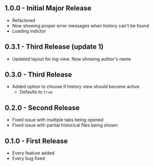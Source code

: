 ## 1.0.0 - Initial Major Release
* Refactored
* Now showing proper error messages when history can't be found
* Loading indictor

## 0.3.1 - Third Release (update 1)
* Updated layout for log view. Now showing author's name

## 0.3.0 - Third Release
* Added option to choose if history view should become active
   -  Defaults to `true`

## 0.2.0 - Second Release
* Fixed issue with multiple tabs being opened
* Fixed issue with partial historical files being shown

## 0.1.0 - First Release
* Every feature added
* Every bug fixed
